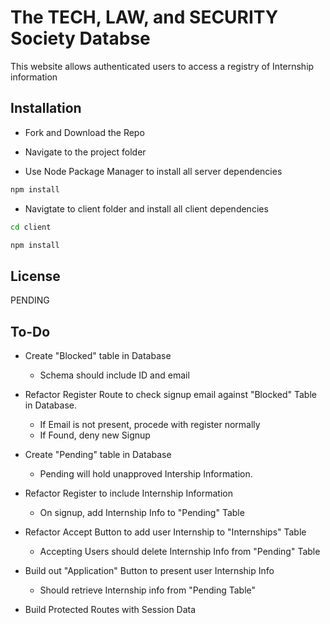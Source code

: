 # The TECH, LAW, and SECURITY Society Databse

This website allows authenticated users to access a registry of Internship information

## Installation

- Fork and Download the Repo

- Navigate to the project folder

- Use Node Package Manager to install all server dependencies

```bash
npm install
```

- Navigtate to client folder and install all client dependencies

```bash
cd client
```

```bash
npm install
```

## License

PENDING

## To-Do

- Create "Blocked" table in Database

  - Schema should include ID and email

- Refactor Register Route to check signup email against "Blocked" Table in Database.

  - If Email is not present, procede with register normally
  - If Found, deny new Signup

- Create "Pending" table in Database

  - Pending will hold unapproved Intership Information.

- Refactor Register to include Internship Information

  - On signup, add Internship Info to "Pending" Table

- Refactor Accept Button to add user Internship to "Internships" Table

  - Accepting Users should delete Internship Info from "Pending" Table

- Build out "Application" Button to present user Internship Info

  - Should retrieve Internship info from "Pending Table"

- Build Protected Routes with Session Data
